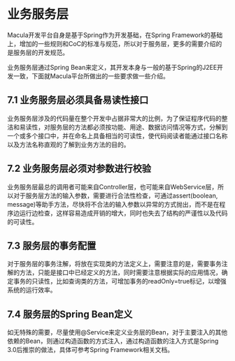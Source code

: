 # 业务服务层

Macula开发平台自身是基于Spring作为开发基础，在Spring Framework的基础上，增加的一些规则和CoC的标准与规范，所以对于服务层，更多的需要介绍的是服务层的开发规范。

业务服务层通过Spring Bean来定义，其开发本身与一般的基于Spring的J2EE开发一致，下面就Macula平台所做出的一些要求做一些介绍。

## 7.1 业务服务层必须具备易读性接口

业务服务层涉及的代码量在整个开发中占据非常大的比例，为了保证程序代码的整洁和易读性，对服务层的方法都必须按功能、用途、数据访问情况等方式，分解到一个或多个接口中，并在命名上具备相当的可读性，使代码阅读者能通过接口名称以及方法名称直观的了解到业务方法的目的。

## 7.2 业务服务层必须对参数进行校验

业务服务层最总的调用者可能来自Controller层，也可能来自WebService层，所以对于服务层方法的输入参数，需要进行合法性检查，可通过assert(boolean, message)等助手方法，尽快将不合法的输入参数以异常的方式抛出，而不是在程序边运行边检查，这样容易造成开销的增大，同时也失去了结构的严谨性以及代码的可读性。

## 7.3 服务层的事务配置

对于服务层的事务注解，将放在实现类的方法定义上，需要注意的是，需要事务注解的方法，只能是接口中已经定义的方法，同时需要注意根据实际的应用情况，确定事务的只读性，比如查询类的方法，可增加事务的readOnly=true标记，以增强系统的运行效率。

## 7.4 服务层的Spring Bean定义

如无特殊的需要，尽量使用@Service来定义业务层的Bean，对于主要注入的其他依赖的Bean，则通过构造函数的方式注入，通过构造函数的注入方式是Spring 3.0后推崇的做法，具体可参考Spring Framework相关文档。